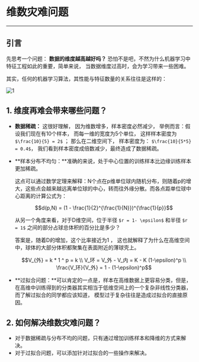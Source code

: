 # 维数灾难问题

---

## 引言

先思考一个问题： **数据的维度越高越好吗？** 恐怕不是吧，不然为什么机器学习中特征工程如此的重要，简单来说， 当数据维度过高时，会为学习带来一些困难。 

其实，任何的机器学习算法，其性能与特征数量的关系往往是这样的：

![1](https://note.youdao.com/yws/api/personal/file/4113F549FD6245899E702441E80C7E3E?method=getImage&version=2524&cstk=YgTyseBk)

## 1. 维度再难会带来哪些问题？

- **数据稀疏：**  这很好理解， 因为维数增多，样本密度必然减少， 举例而言：假设我们现在有10个样本， 而每一维的宽度为5个单位， 这样样本密度为 `$\frac{10}{5} = 2$` ； 那么在二维空间下， 样本密度为： `$\frac{10}{5*5} = 0.4$`， 我们看到样本密度成倍数减少，最终造成了数据稀疏。

- **样本分布不均匀：**准确的来说，处于中心位置的训练样本比边缘训练样本更加稀疏。

  这点可以通过数学定理来解释：N个点在p维单位球内随机分布，则随着p的增大，这些点会越来越远离单位球的中心，转而往外缘分散。而各点距单位球中心距离的计算公式为：
  ```math
  d(p,N) = (1 - \frac{1}{2}^{\frac{1}{N}})^{\frac{1}{p}}
  ```
  从另一个角度来看，对于D维空间，位于半径 `$r = 1- \epsilon$` 和半径 `$r = 1$` 之间的部分占球总体积的百分比是多少？

  答案是，随着D的增加，这个比率接近为1 ， 这也就解释了为什么在高维空间中，球体的大部分体积都聚集在表面附近的薄球壳上。
  ```math
  V_{外} = k * 1 ^ p = k \\
  V_环  = V_外 - V_内 = K - K (1-\epsilon)^p  \\
  \frac{V_环}{V_外} = 1 - (1-\epsilon)^p
  ```

- **过拟合问题：**可以肯定的一点是，样本在高维数据上更容易分类，但是，在高维中训练得到的分类器其实相当于低维空间上的一个复杂非线性分类器，而了解过拟合的同学都应该知道， 模型过于复杂往往是造成过拟合的直接原因。

## 2. 如何解决维数灾难问题？

- 对于数据稀疏与分布不均的问题，只有通过增加训练样本和降维的方式来解决。
- 对于过拟合问题，可以添加针对过拟合的一些操作来解决。

